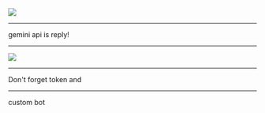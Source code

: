 <img src="https://i.imgur.com/l0j8ui0.png">
<hr><P>gemini api is reply!</P>


<hr>
<img src="https://i.imgur.com/csP0O1v.png">
<hr> Don't forget token and <hr> custom bot
